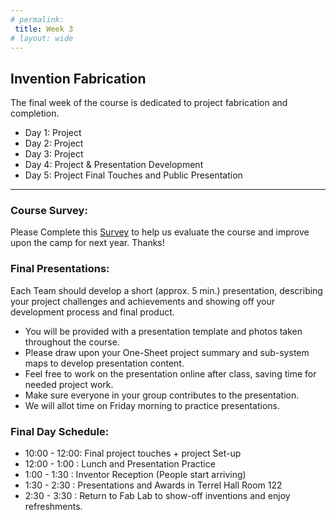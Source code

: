```yaml
---
# permalink: 
 title: Week 3
# layout: wide
---
```

## Invention Fabrication

The final week of the course is dedicated to project fabrication and completion.

- Day 1: Project 
- Day 2: Project
- Day 3: Project
- Day 4: Project & Presentation Development
- Day 5: Project Final Touches and Public Presentation

------------------------------------------------------

### Course Survey:

Please Complete this [Survey](https://docs.google.com/forms/d/1H5QCFlixO4bwLG-ZaVVvi6CZIdKjU1mHSBs_ktZs9iM/edit?usp=sharing) to help us evaluate the course and improve upon the camp for next year.
Thanks!

### Final Presentations:

Each Team should develop a short (approx. 5 min.) presentation, describing your project challenges and achievements and showing off your development process and final product. 

- You will be provided with a presentation template and photos taken throughout the course. 
- Please draw upon your One-Sheet project summary and sub-system maps to develop presentation content. 
- Feel free to work on the presentation online after class, saving time for needed project work.
- Make sure everyone in your group contributes to the presentation.
- We will allot time on Friday morning to practice presentations.

### Final Day Schedule:

- 10:00 - 12:00: Final project touches + project Set-up
- 12:00 - 1:00 : Lunch and Presentation Practice
- 1:00 - 1:30  : Inventor Reception (People start arriving)
- 1:30 - 2:30  : Presentations and Awards in Terrel Hall Room 122
- 2:30 - 3:30  : Return to Fab Lab to show-off inventions and enjoy refreshments.
